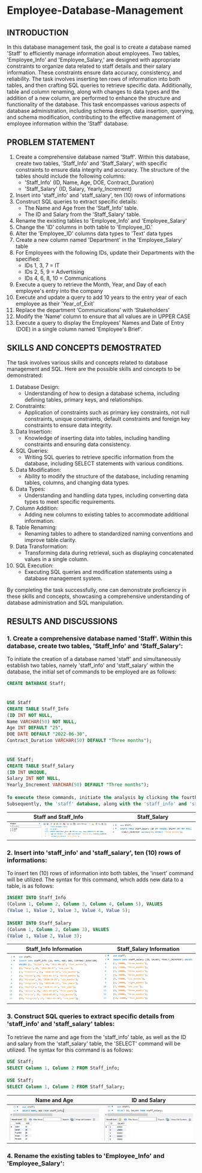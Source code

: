 # Employee-Database-Management

## INTRODUCTION

In this database management task, the goal is to create a database named 'Staff' to efficiently manage information about employees. Two tables, 'Employee_Info' and 'Employee_Salary,' are designed with appropriate constraints to organize data related to staff details and their salary information. These constraints ensure data accuracy, consistency, and reliability. The task involves inserting ten rows of information into both tables, and then crafting SQL queries to retrieve specific data. Additionally, table and column renaming, along with changes to data types and the addition of a new column, are performed to enhance the structure and functionality of the database. This task encompasses various aspects of database administration, including schema design, data insertion, querying, and schema modification, contributing to the effective management of employee information within the 'Staff' database.

## PROBLEM STATEMENT

1. Create a comprehensive database named 'Staff'. Within this database, create two tables, 'Staff_Info' and 'Staff_Salary', with specific constraints to ensure data integrity and accuracy. The structure of the tables should include the following columns:
   - 'Staff_Info' (ID, Name, Age, DOE, Contract_Duration)
   - 'Staff_Salary' (ID, Salary, Yearly_Increment)
2. Insert into 'staff_info' and 'staff_salary', ten (10) rows of informations
3. Construct SQL queries to extract specific details:
   - The Name and Age from the 'Staff_Info' table.
   - The ID and Salary from the 'Staff_Salary' table.
5. Rename the existing tables to 'Employee_Info' and 'Employee_Salary'
6. Change the 'ID' columns in both table to 'Employee_ID.'
7. Alter the 'Employee_ID' columns data types to 'Text' data types
8. Create a new column named 'Department' in the 'Employee_Salary' table
9. For Employees with the following IDs, update their Departments with the specified:
   - IDs 1, 3, 7 = IT
   - IDs 2, 5, 9 = Advertising
   - IDs 4, 6, 8, 10 = Communications
10. Execute a query to retrieve the Month, Year, and Day of each employee's entry into the company
11. Execute and update a query to add 10 years to the entry year of each employee as their 'Year_of_Exit'
12. Replace the department ‘Communications’ with ‘Stakeholders’
13. Modify the 'Name' column to ensure that all values are in UPPER CASE
14. Execute a query to display the Employees' Names and Date of Entry (DOE) in a single column named 'Employee's Brief'.

## SKILLS AND CONCEPTS DEMOSTRATED

The task involves various skills and concepts related to database management and SQL. Here are the possible skills and concepts to be demonstrated:
1. Database Design:
   - Understanding of how to design a database schema, including defining tables, primary keys, and relationships.
2. Constraints:
   - Application of constraints such as primary key constraints, not null constraints, unique constraints, default constraints and foreign key constraints to ensure data integrity.
3. Data Insertion:
   - Knowledge of inserting data into tables, including handling constraints and ensuring data consistency.
4. SQL Queries:
   - Writing SQL queries to retrieve specific information from the database, including SELECT statements with various conditions.
5. Data Modification:
   - Ability to modify the structure of the database, including renaming tables, columns, and changing data types.
6. Data Types:
   - Understanding and handling data types, including converting data types to meet specific requirements.
7. Column Addition:
   - Adding new columns to existing tables to accommodate additional information.
8. Table Renaming:
   - Renaming tables to adhere to standardized naming conventions and improve table clarity.
9. Data Transformation:
   - Transforming data during retrieval, such as displaying concatenated values in a single column.
10. SQL Execution:
    - Executing SQL queries and modification statements using a database management system.
      
By completing the task successfully, one can demonstrate proficiency in these skills and concepts, showcasing a comprehensive understanding of database administration and SQL manipulation.

## RESULTS AND DISCUSSIONS

### 1. Create a comprehensive database named 'Staff'. Within this database, create two tables, 'Staff_Info' and 'Staff_Salary':

To initiate the creation of a database named 'staff' and simultaneously establish two tables, namely 'staff_info' and 'staff_salary' within the database, the initial set of commands to be employed are as follows:

```sql
CREATE DATABASE Staff;


USE Staff
CREATE TABLE Staff_Info
(ID INT NOT NULL,
Name VARCHAR(50) NOT NULL,
Age INT DEFAULT "25",
DOE DATE DEFAULT "2022-06-30",
Contract_Duration VARCHAR(50) DEFAULT "Three months");


USE Staff;
CREATE TABLE Staff_Salary
(ID INT UNIQUE,
Salary INT NOT NULL,
Yearly_Increment VARCHAR(50) DEFAULT "Three months");

To execute these commands, initiate the analysis by clicking the fourth icon within the workbench interface.
Subsequently, the 'staff' database, along with the 'staff_info' and 'staff_salary' tables, will be created.
```


Staff and Staff_Info        | Staff_Salary
:-----------------:|:------------------:
![](TASK1a.png)    |![](TASK1b.png)


### 2. Insert into 'staff_info' and 'staff_salary', ten (10) rows of informations: 

To insert ten (10) rows of information into both tables, the 'insert' command will be utilized. The syntax for this command, which adds new data to a table, is as follows:

```sql
INSERT INTO Staff_Info
(Colunm 1, Column 2, Column 3, Column 4, Column 5), VALUES
(Value 1, Value 2, Value 3, Value 4, Value 5);

INSERT INTO Staff_Salary
(Colunm 1, Column 2, Column 3), VALUES
(Value 1, Value 2, Value 3);
```

Staff_Info Information        | Staff_Salary Information
:-----------------:|:------------------:
![](TASK1c.png)    |![](TASK1d.png)


### 3. Construct SQL queries to extract specific details from 'staff_info' and 'staff_salary' tables:

To retrieve the name and age from the 'staff_info' table, as well as the ID and salary from the 'staff_salary' table, the 'SELECT' command will be utilized. The syntax for this command is as follows:

```sql
USE Staff;
SELECT Column 1, Column 2 FROM Staff_info;

USE Staff;
SELECT Column 1, Column 2 FROM Staff_Salary;
```

Name and Age        | ID and Salary
:-----------------:|:------------------:
![](TASK1e.png)    |![](TASK1f.png)


### 4. Rename the existing tables to 'Employee_Info' and 'Employee_Salary':










    












